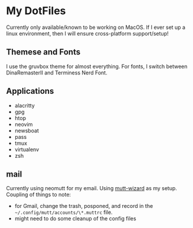 # My DotFiles

Currently only available/known to be working on MacOS. If I ever set up a
linux environment, then I will ensure cross-platform support/setup!

## Themese and Fonts

I use the gruvbox theme for almost everything. For fonts, I switch between
DinaRemasterII and Terminess Nerd Font.

## Applications
- alacritty
- gpg
- htop
- neovim
- newsboat
- pass
- tmux
- virtualenv
- zsh

## mail
Currently using neomutt for my email. Using [mutt-wizard](https://github.com/LukeSmithxyz/mutt-wizard) as my setup.
Coupling of things to note:
- for Gmail, change the trash, posponed, and record in the
  `~/.config/mutt/accounts/\*.muttrc` file.
- might need to do some cleanup of the config files
